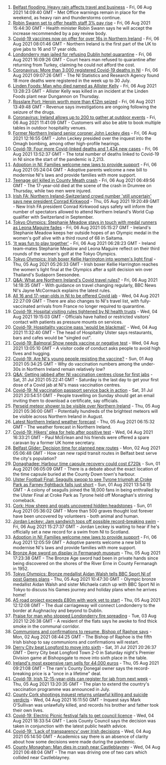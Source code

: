 1. [Belfast flooding: Heavy rain affects travel and business](https://www.bbc.co.uk/news/uk-northern-ireland-58116693) - Fri, 06 Aug 2021 14:09:40 GMT - Met Office warnings remain in place for the weekend, as heavy rain and thunderstorms continue.
2. [Robin Swann set to offer health staff 3% pay rise](https://www.bbc.co.uk/news/uk-northern-ireland-58114231) - Fri, 06 Aug 2021 15:44:30 GMT - Health minister Robin Swann says he will accept the increase recommended by a pay review body.
3. [Covid-19 vaccines now on offer for over 16s in Northern Ireland](https://www.bbc.co.uk/news/uk-northern-ireland-58105372) - Fri, 06 Aug 2021 08:01:46 GMT - Northern Ireland is the first part of the UK to give jabs to 16 and 17 year olds.
4. [Londonderry man jailed for refusing Dublin hotel quarantine](https://www.bbc.co.uk/news/uk-northern-ireland-foyle-west-58119663) - Fri, 06 Aug 2021 16:09:26 GMT - Court hears man refused to quarantine after returning from Turkey, claiming he could not afford the cost.
5. [Coronavirus: More than 3,000 registered Covid-19 deaths in NI](https://www.bbc.co.uk/news/uk-northern-ireland-58112415) - Fri, 06 Aug 2021 09:07:26 GMT - The NI Statistics and Research Agency found 18 more deaths were registered in the week up to 30 July.
6. [Linden Foods: Man who died named as Allister Kelly](https://www.bbc.co.uk/news/uk-northern-ireland-58113728) - Fri, 06 Aug 2021 13:28:23 GMT - Allister Kelly was killed in an incident at the Linden Foods plant near Dungannon on Thursday.
7. [Rosslare Port: Heroin worth more than €12m seized](https://www.bbc.co.uk/news/world-europe-58113729) - Fri, 06 Aug 2021 13:49:48 GMT - Revenue says investigations are ongoing following the seizure of the drugs.
8. [Coronavirus: Ireland allows up to 200 to gather at outdoor events](https://www.bbc.co.uk/news/world-europe-58116692) - Fri, 06 Aug 2021 11:41:09 GMT - Customers will also be able to book multiple tables in outdoor hospitality venues.
9. [Former Northern Ireland senior coroner John Leckey dies](https://www.bbc.co.uk/news/uk-northern-ireland-58114230) - Fri, 06 Aug 2021 12:16:55 GMT - John Leckey presided over the inquest into the Omagh bombing, among other high-profile hearings.
10. [Covid-19: Four more Covid-linked deaths and 1,434 new cases](https://www.bbc.co.uk/news/uk-northern-ireland-58119813) - Fri, 06 Aug 2021 13:52:37 GMT - The total number of deaths linked to Covid-19 in NI since the start of the pandemic is 2,213.
11. [Adoption in NI: Families welcome new laws to provide support](https://www.bbc.co.uk/news/uk-northern-ireland-politics-56324095) - Fri, 06 Aug 2021 05:24:04 GMT - Adoptive parents welcome a new bill to modernise NI's laws and provide families with more support.
12. [Teenage girl killed in County Meath crash](https://www.bbc.co.uk/news/world-europe-58112411) - Fri, 06 Aug 2021 06:49:56 GMT - The 17-year-old died at the scene of the crash in Drumree on Thursday, while two men were injured.
13. [Irish FA: Northern Ireland-Switzerland crowd number 'still uncertain' says new president Conrad Kirkwood](https://www.bbc.co.uk/sport/football/58108287) - Thu, 05 Aug 2021 19:20:49 GMT - New Irish FA president Conrad Kirkwood says safety will inform the number of spectators allowed to attend Northern Ireland's World Cup qualifier with Switzerland in September.
14. [Tokyo Olympics: Stephanie Meadow stays in touch with medal runners as Leona Maguire fades](https://www.bbc.co.uk/sport/olympics/58086725) - Fri, 06 Aug 2021 05:15:27 GMT - Ireland's Stephanie Meadow keeps her outside hopes of an Olympic medal in the women's golf alive with a third round of 68 in Saitama.
15. ['It was fun to play together'](https://www.bbc.co.uk/sport/av/olympics/58111571) - Fri, 06 Aug 2021 06:28:23 GMT - Ireland team-mates Stephanie Meadow and Leona Maguire reflect on their third rounds of the women's golf at the Tokyo Olympics.
16. [Tokyo Olympics: Irish boxer Kellie Harrington into women's light final](https://www.bbc.co.uk/sport/olympics/58097115) - Thu, 05 Aug 2021 05:26:33 GMT - Irish boxer Kellie Harrington reaches the women's light final at the Olympics after a split decision win over Thailand's Sudaporn Seesondee.
17. [Q&A: What are Northern Ireland's Covid travel rules?](https://www.bbc.co.uk/news/uk-northern-ireland-56833342) - Fri, 06 Aug 2021 14:18:35 GMT - With guidance on travel changing regularly, BBC News NI's Jayne McCormack explains the latest rules.
18. [All 16 and 17-year-olds in NI to be offered Covid jab](https://www.bbc.co.uk/news/uk-northern-ireland-58090121) - Wed, 04 Aug 2021 22:27:09 GMT - There are also changes to NI's travel list, with fully-vaccinated arrivals from France no longer required to quarantine.
19. [Covid-19: Hospital visiting rules tightened by NI health trusts](https://www.bbc.co.uk/news/uk-northern-ireland-58088267) - Wed, 04 Aug 2021 19:15:03 GMT - Officials have halted or restricted visitors' contact with patients as pressure mounts on services.
20. [Covid-19: Hospitality vaccine pass 'would be blackmail'](https://www.bbc.co.uk/news/uk-northern-ireland-58084640) - Wed, 04 Aug 2021 11:32:40 GMT - The head of Hospitality Ulster says restaurants, bars and cafes would be "singled out".
21. [Covid-19: Balmoral Show needs vaccine or negative test](https://www.bbc.co.uk/news/uk-northern-ireland-58088145) - Wed, 04 Aug 2021 13:05:10 GMT - A visitor code of conduct asks people to avoid high fives and hugging.
22. [Covid-19: Are NI's young people resisting the vaccine?](https://www.bbc.co.uk/news/uk-northern-ireland-57975927) - Sun, 01 Aug 2021 05:34:25 GMT - Why do vaccination numbers among the under-30s in Northern Ireland remain relatively low?
23. [Q&A: Getting jabbed after NI vaccination centres close for first jabs](https://www.bbc.co.uk/news/uk-northern-ireland-politics-57986801) - Sat, 31 Jul 2021 05:22:41 GMT - Saturday is the last day to get your first dose of a Covid jab at NI's mass vaccination centres.
24. [Covid-19: NI vaccination passport service back in action](https://www.bbc.co.uk/news/uk-northern-ireland-58024225) - Sat, 31 Jul 2021 20:54:51 GMT - People travelling on Sunday should get an email inviting them to download a certificate, say officials.
25. [Perseid meteor shower to be visible over Northern Ireland](https://www.bbc.co.uk/news/uk-northern-ireland-58090973) - Thu, 05 Aug 2021 05:36:00 GMT - Potentially hundreds of the brightest meteors will be visible across Northern Ireland in August.
26. [Latest Northern Ireland weather forecast](https://www.bbc.co.uk/news/uk-northern-ireland-26018439) - Thu, 05 Aug 2021 06:15:32 GMT - The weather forecast in Northern Ireland.
27. [Covid-19: Hikers' plea for help after positive test](https://www.bbc.co.uk/news/uk-northern-ireland-58075183) - Wed, 04 Aug 2021 16:33:21 GMT - Paul McErlean and his friends were offered a spare caravan by a former UK home secretary.
28. [Belfast Glider: Decision time for planned new routes](https://www.bbc.co.uk/news/uk-northern-ireland-politics-58005194) - Mon, 02 Aug 2021 05:06:48 GMT - How can new rapid transit routes in Belfast best serve the city's population?
29. [Donaghadee: Harbour time capsule recovery could cost £720k](https://www.bbc.co.uk/news/uk-northern-ireland-58034552) - Sun, 01 Aug 2021 06:05:09 GMT - There is a debate about the exact location of the time capsule buried at the County Down town's harbour.
30. [Ulster Football Final: Seagulls swoop to see Tyrone triumph at Croke Park as Farney fightback falls just short](https://www.bbc.co.uk/sport/gaelic-games/58047181) - Sun, 01 Aug 2021 13:54:15 GMT - A colony of seagulls joined the 18,000 fans in being enthralled by the Ulster Final at Croke Park as Tyrone held off Monaghan's stirring comeback.
31. [Cork: How sheep and goats uncovered hidden headstones](https://www.bbc.co.uk/news/world-europe-58026027) - Sun, 01 Aug 2021 05:36:02 GMT - More than 500 graves thought lost forever have been uncovered by volunteers - both animal and human.
32. [Jordan Leckey: Jam sandwich tops off possible record-breaking swim](https://www.bbc.co.uk/news/uk-northern-ireland-58121247) - Fri, 06 Aug 2021 15:27:37 GMT - Jordan Leckey is waiting to hear if he's officially set a new record for a swim from NI to Scotland.
33. [Adoption in NI: Families welcome new laws to provide support](https://www.bbc.co.uk/news/uk-northern-ireland-58117985) - Fri, 06 Aug 2021 12:05:59 GMT - Adoptive parents welcome a new bill to modernise NI's laws and provide families with more support.
34. [Bronze Age sword on display in Fermanagh museum](https://www.bbc.co.uk/news/uk-northern-ireland-58093268) - Thu, 05 Aug 2021 17:23:38 GMT - The Bronze Age sword had been in private hands since being discovered on the shores of the River Erne in County Fermanagh in 1952.
35. [Tokyo Olympics: Bronze medallist Aidan Walsh tells BBC Sport NI of post Games plans](https://www.bbc.co.uk/sport/av/olympics/58102188) - Thu, 05 Aug 2021 10:47:30 GMT - Olympic bronze medallist Aidan Walsh and sister Michaela catch up with BBC Sport NI in Tokyo to discuss his Games journey and holiday plans when he arrives home!
36. [A5 road project exceeds £80m with work yet to start](https://www.bbc.co.uk/news/uk-northern-ireland-58090116) - Thu, 05 Aug 2021 12:12:08 GMT - The dual carriageway will connect Londonderry to the border at Aughnacloy and beyond to Dublin.
37. [Praise for man who stopped Londonderry fire spreading](https://www.bbc.co.uk/news/uk-northern-ireland-foyle-west-58057183) - Tue, 03 Aug 2021 12:26:38 GMT - A resident of the flats says he awoke to find thick smoke in the communal corridor.
38. [Communions and confirmations to resume, Bishop of Raphoe says](https://www.bbc.co.uk/news/world-europe-58054520) - Mon, 02 Aug 2021 08:44:25 GMT - The Bishop of Raphoe is the fifth Irish bishop to say communions and confirmations will restart.
39. [Derry City beat Longford to move into sixth](https://www.bbc.co.uk/sport/football/58022304) - Sat, 31 Jul 2021 20:26:37 GMT - Derry City beat Longford Town 2-0 in Saturday night's Premier Division game at Bishopsgate to move into sixth place in the table.
40. [Ireland's most expensive ram sells for 44,000 euros](https://www.bbc.co.uk/news/uk-northern-ireland-foyle-west-58098328) - Thu, 05 Aug 2021 09:21:08 GMT - The ram's County Donegal owner says the record-breaking price is a "once in a lifetime" deal.
41. [Covid-19: Irish 12-15-year-olds can register for jab from next week](https://www.bbc.co.uk/news/world-europe-58102051) - Thu, 05 Aug 2021 13:20:35 GMT - The plan to extend the country's vaccination programme was announced in July.
42. [County Cork shootings inquest returns unlawful killing and suicide verdicts](https://www.bbc.co.uk/news/world-europe-58091329) - Wed, 04 Aug 2021 16:11:50 GMT - Inquest says Mark O’Sullivan was unlawfully killed, and records his brother and father took their own lives.
43. [Covid-19: Electric Picnic festival fails to get council licence](https://www.bbc.co.uk/news/world-europe-58093962) - Wed, 04 Aug 2021 18:33:54 GMT - Laois County Council says the decision was taken in conjunction with the latest public health advice.
44. [Covid-19: 'Lack of transparency' over Irish decisions](https://www.bbc.co.uk/news/world-europe-58078133) - Wed, 04 Aug 2021 05:14:50 GMT - Academics say there is an absence of clarity about how some decisions were made during the pandemic.
45. [County Monaghan: Man dies in crash near Castleblayney](https://www.bbc.co.uk/news/world-europe-58084003) - Wed, 04 Aug 2021 06:48:04 GMT - The man was driving one of two cars which collided near Castleblayney.
